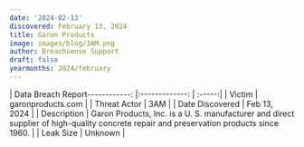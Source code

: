 ```yaml
---
date: '2024-02-13'
discovered: February 13, 2024
title: Garon Products
image: images/blog/3AM.png
author: Breachsense Support
draft: false
yearmonths: 2024/february
---
```


| Data Breach Report------------:     |:-------------:    | :-----:|
| Victim      | garonproducts.com      | 
| Threat Actor      | 3AM      | 
| Date Discovered      | Feb 13, 2024      | 
| Description      | Garon Products, Inc. is a U. S. manufacturer and direct supplier of high-quality concrete repair and preservation products since 1960.      | 
| Leak Size      | Unknown      | 

